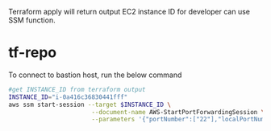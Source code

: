 Terraform apply will return output EC2 instance ID for developer can use SSM function.

# tf-repo

To connect to bastion host, run the below command

```bash
#get INSTANCE_ID from terraform output
INSTANCE_ID="i-0a416c36830441fff"
aws ssm start-session --target $INSTANCE_ID \
                       --document-name AWS-StartPortForwardingSession \
                       --parameters '{"portNumber":["22"],"localPortNumber":["2222"]}'
```
